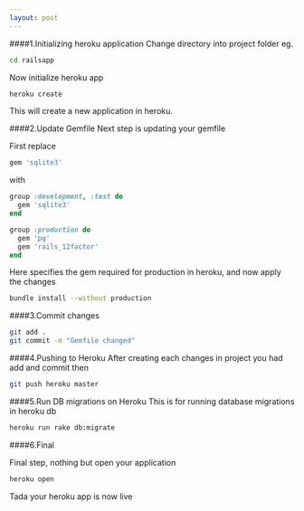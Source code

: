 ```yaml
---
layout: post
---
```


####1.Initializing heroku application
Change directory into project folder eg.
```bash
cd railsapp
```
Now initialize heroku app

```bash
heroku create
```

This will create a new application in heroku.

####2.Update Gemfile
Next step is updating your gemfile

First replace

```ruby
gem 'sqlite3'
```
with

```ruby
group :development, :test do
  gem 'sqlite3'
end

group :production do
  gem 'pg'
  gem 'rails_12factor'
end
```
Here specifies the gem required for production in heroku, and now apply the changes

```bash
bundle install --without production
```

####3.Commit changes

```bash
git add .
git commit -m "Gemfile changed"
```

####4.Pushing to Heroku
After creating each changes in project you had add  and commit then

```bash
git push heroku master
```
####5.Run DB migrations on Heroku
This is for running database migrations in heroku db

```bash
heroku run rake db:migrate
```

####6.Final

Final step, nothing but open your application

```bash
heroku open
```
Tada your heroku app is now live
